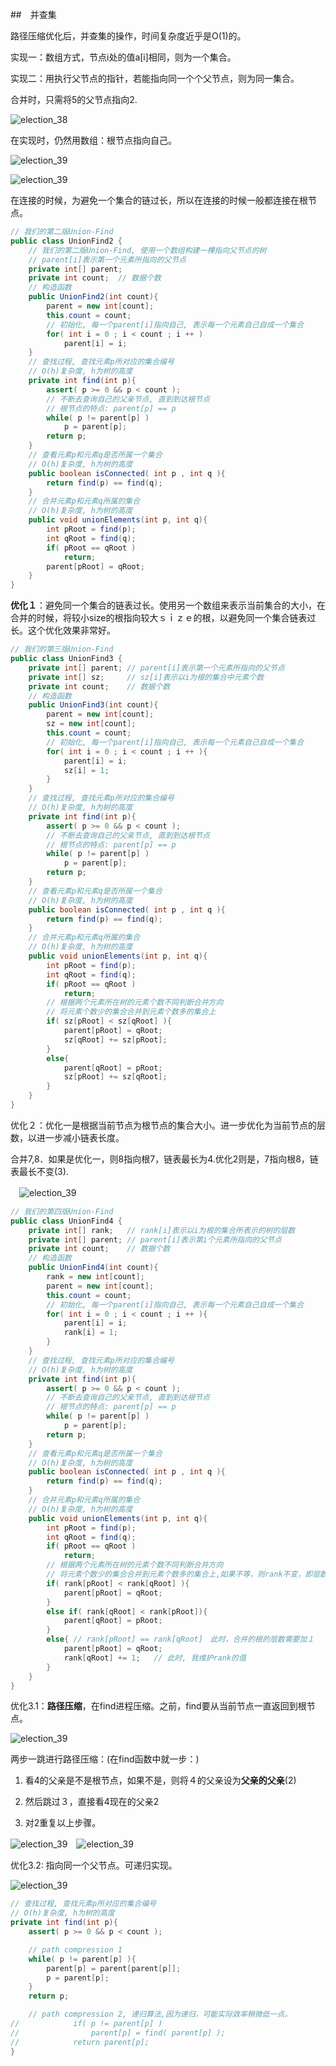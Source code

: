 ##　并查集

路径压缩优化后，并查集的操作，时间复杂度近乎是O(1)的。

实现一：数组方式，节点i处的值a[i]相同，则为一个集合。

实现二：用执行父节点的指针，若能指向同一个个父节点，则为同一集合。

合并时，只需将5的父节点指向2.

![election_38](assets/Selection_389.png)

在实现时，仍然用数组：根节点指向自己。

![election_39](assets/Selection_390.png)

![election_39](assets/Selection_391.png)

在连接的时候，为避免一个集合的链过长，所以在连接的时候一般都连接在根节点。

```java
// 我们的第二版Union-Find
public class UnionFind2 {
    // 我们的第二版Union-Find, 使用一个数组构建一棵指向父节点的树
    // parent[i]表示第一个元素所指向的父节点
    private int[] parent;
    private int count;  // 数据个数
    // 构造函数
    public UnionFind2(int count){
        parent = new int[count];
        this.count = count;
        // 初始化, 每一个parent[i]指向自己, 表示每一个元素自己自成一个集合
        for( int i = 0 ; i < count ; i ++ )
            parent[i] = i;
    }
    // 查找过程, 查找元素p所对应的集合编号
    // O(h)复杂度, h为树的高度
    private int find(int p){
        assert( p >= 0 && p < count );
        // 不断去查询自己的父亲节点, 直到到达根节点
        // 根节点的特点: parent[p] == p
        while( p != parent[p] )
            p = parent[p];
        return p;
    }
    // 查看元素p和元素q是否所属一个集合
    // O(h)复杂度, h为树的高度
    public boolean isConnected( int p , int q ){
        return find(p) == find(q);
    }
    // 合并元素p和元素q所属的集合
    // O(h)复杂度, h为树的高度
    public void unionElements(int p, int q){
        int pRoot = find(p);
        int qRoot = find(q);
        if( pRoot == qRoot )
            return;
        parent[pRoot] = qRoot;
    }
}
```

**优化１**：避免同一个集合的链表过长。使用另一个数组来表示当前集合的大小，在合并的时候，将较小size的根指向较大ｓｉｚｅ的根，以避免同一个集合链表过长。这个优化效果非常好。

```java
// 我们的第三版Union-Find
public class UnionFind3 {
    private int[] parent; // parent[i]表示第一个元素所指向的父节点
    private int[] sz;     // sz[i]表示以i为根的集合中元素个数
    private int count;    // 数据个数
    // 构造函数
    public UnionFind3(int count){
        parent = new int[count];
        sz = new int[count];
        this.count = count;
        // 初始化, 每一个parent[i]指向自己, 表示每一个元素自己自成一个集合
        for( int i = 0 ; i < count ; i ++ ){
            parent[i] = i;
            sz[i] = 1;
        }
    }
    // 查找过程, 查找元素p所对应的集合编号
    // O(h)复杂度, h为树的高度
    private int find(int p){
        assert( p >= 0 && p < count );
        // 不断去查询自己的父亲节点, 直到到达根节点
        // 根节点的特点: parent[p] == p
        while( p != parent[p] )
            p = parent[p];
        return p;
    }
    // 查看元素p和元素q是否所属一个集合
    // O(h)复杂度, h为树的高度
    public boolean isConnected( int p , int q ){
        return find(p) == find(q);
    }
    // 合并元素p和元素q所属的集合
    // O(h)复杂度, h为树的高度
    public void unionElements(int p, int q){
        int pRoot = find(p);
        int qRoot = find(q);
        if( pRoot == qRoot )
            return;
        // 根据两个元素所在树的元素个数不同判断合并方向
        // 将元素个数少的集合合并到元素个数多的集合上
        if( sz[pRoot] < sz[qRoot] ){
            parent[pRoot] = qRoot;
            sz[qRoot] += sz[pRoot];
        }
        else{
            parent[qRoot] = pRoot;
            sz[pRoot] += sz[qRoot];
        }
    }
}
```

优化２：优化一是根据当前节点为根节点的集合大小。进一步优化为当前节点的层数，以进一步减小链表长度。　

合并7,8．如果是优化一，则8指向根7，链表最长为4.优化2则是，7指向根8，链表最长不变(3).

　![election_39](assets/Selection_392.png)

```java
// 我们的第四版Union-Find
public class UnionFind4 {
    private int[] rank;   // rank[i]表示以i为根的集合所表示的树的层数
    private int[] parent; // parent[i]表示第i个元素所指向的父节点
    private int count;    // 数据个数
    // 构造函数
    public UnionFind4(int count){
        rank = new int[count];
        parent = new int[count];
        this.count = count;
        // 初始化, 每一个parent[i]指向自己, 表示每一个元素自己自成一个集合
        for( int i = 0 ; i < count ; i ++ ){
            parent[i] = i;
            rank[i] = 1;
        }
    }
    // 查找过程, 查找元素p所对应的集合编号
    // O(h)复杂度, h为树的高度
    private int find(int p){
        assert( p >= 0 && p < count );
        // 不断去查询自己的父亲节点, 直到到达根节点
        // 根节点的特点: parent[p] == p
        while( p != parent[p] )
            p = parent[p];
        return p;
    }
    // 查看元素p和元素q是否所属一个集合
    // O(h)复杂度, h为树的高度
    public boolean isConnected( int p , int q ){
        return find(p) == find(q);
    }
    // 合并元素p和元素q所属的集合
    // O(h)复杂度, h为树的高度
    public void unionElements(int p, int q){
        int pRoot = find(p);
        int qRoot = find(q);
        if( pRoot == qRoot )
            return;
        // 根据两个元素所在树的元素个数不同判断合并方向
        // 将元素个数少的集合合并到元素个数多的集合上,如果不等，则rank不变，即层数不变。
        if( rank[pRoot] < rank[qRoot] ){
            parent[pRoot] = qRoot;
        }
        else if( rank[qRoot] < rank[pRoot]){
            parent[qRoot] = pRoot;
        }
        else{ // rank[pRoot] == rank[qRoot]　此时，合并的根的层数需要加１
            parent[pRoot] = qRoot;
            rank[qRoot] += 1;   // 此时, 我维护rank的值
        }
    }
}
```

优化3.1：**路径压缩**，在find进程压缩。之前，find要从当前节点一直返回到根节点。

![election_39](assets/Selection_393.png)

两步一跳进行路径压缩：(在find函数中就一步：)

1. 看4的父亲是不是根节点，如果不是，则将４的父亲设为**父亲的父亲**(2)


2. 然后跳过３，直接看4现在的父亲2
3. 对2重复以上步骤。

![election_39](assets/Selection_396.png)　![election_39](assets/Selection_398.png)

优化3.2: 指向同一个父节点。可递归实现。

![election_39](assets/Selection_399.png)

```java
// 查找过程, 查找元素p所对应的集合编号
// O(h)复杂度, h为树的高度
private int find(int p){
    assert( p >= 0 && p < count );

    // path compression 1
    while( p != parent[p] ){
        parent[p] = parent[parent[p]];
        p = parent[p];
    }
    return p;

    // path compression 2, 递归算法,因为递归，可能实际效率稍微低一点。
//            if( p != parent[p] )
//                parent[p] = find( parent[p] );
//            return parent[p];
}
```









